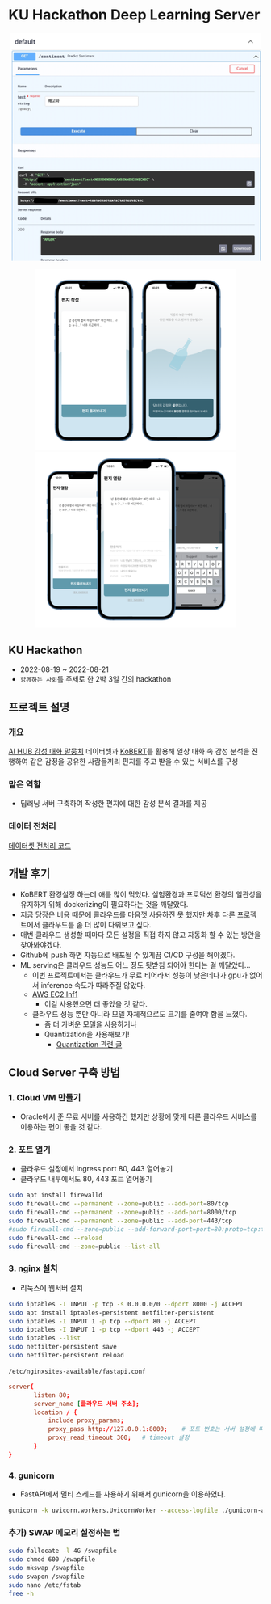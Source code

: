 # KU Hackathon Deep Learning Server
<p align="center">
  <img src="assets/server_result.jpg" width="500">
</p>

<p align="center">
  <img src="assets/product1.png" width="400">
  <img src="assets/product2.png" width="400">
</p>

## KU Hackathon
* 2022-08-19 ~ 2022-08-21
* `함께하는 사회`를 주제로 한 2박 3일 간의 hackathon

## 프로젝트 설명
### 개요
[AI HUB 감성 대화 말뭉치](https://aihub.or.kr/aihubdata/data/view.do?currMenu=115&topMenu=100&aihubDataSe=realm&dataSetSn=86) 데이터셋과 [KoBERT](https://github.com/SKTBrain/KoBERT)를 활용해 일상 대화 속 감성 분석을 진행하여 같은 감정을 공유한 사람들끼리 편지를 주고 받을 수 있는 서비스를 구성
### 맡은 역할
* 딥러닝 서버 구축하여 작성한 편지에 대한 감성 분석 결과를 제공

### 데이터 전처리
[데이터셋 전처리 코드](https://github.com/cricky04/KU-Hackathon-DL-Server)

## 개발 후기
- KoBERT 환경설정 하는데 애를 많이 먹었다. 실험환경과 프로덕션 환경의 일관성을 유지하기 위해 dockerizing이 필요하다는 것을 깨달았다.
- 지금 당장은 비용 때문에 클라우드를 마음껏 사용하진 못 했지만 차후 다른 프로젝트에서 클라우드를 좀 더 많이 다뤄보고 싶다.
- 매번 클라우드 생성할 때마다 모든 설정을 직접 하지 않고 자동화 할 수 있는 방안을 찾아봐야겠다.
- Github에 push 하면 자동으로 배포될 수 있게끔 CI/CD 구성을 해야겠다.
- ML serving은 클라우드 성능도 어느 정도 뒷받침 되어야 한다는 걸 깨달았다…
    - 이번 프로젝트에서는 클라우드가 무료 티어라서 성능이 낮은데다가 gpu가 없어서 inference 속도가 따라주질 않았다.
    - [AWS EC2 Inf1](https://aws.amazon.com/ko/ec2/instance-types/inf1/)
      - 이걸 사용했으면 더 좋았을 것 같다.
    - 클라우드 성능 뿐만 아니라 모델 자체적으로도 크기를 줄여야 함을 느꼈다.
      - 좀 더 가벼운 모델을 사용하거나
      - Quantization을 사용해보기!
        - [Quantization 관련 글](https://gaussian37.github.io/dl-concept-quantization/)
  
## Cloud Server 구축 방법
### 1. Cloud VM 만들기
* Oracle에서 준 무료 서버를 사용하긴 했지만 상황에 맞게 다른 클라우드 서비스를 이용하는 편이 좋을 것 같다.
### 2. 포트 열기 
- 클라우드 설정에서 Ingress port 80, 443 열어놓기
- 클라우드 내부에서도 80, 443 포트 열어놓기
```sh
sudo apt install firewalld
sudo firewall-cmd --permanent --zone=public --add-port=80/tcp
sudo firewall-cmd --permanent --zone=public --add-port=8000/tcp
sudo firewall-cmd --permanent --zone=public --add-port=443/tcp
#sudo firewall-cmd --zone=public --add-forward-port=port=80:proto=tcp:toport=8000 --permanent
sudo firewall-cmd --reload
sudo firewall-cmd --zone=public --list-all
```

### 3. nginx 설치
* 리눅스에 웹서버 설치

```sh
sudo iptables -I INPUT -p tcp -s 0.0.0.0/0 --dport 8000 -j ACCEPT 
sudo apt install iptables-persistent netfilter-persistent
sudo iptables -I INPUT 1 -p tcp --dport 80 -j ACCEPT
sudo iptables -I INPUT 1 -p tcp --dport 443 -j ACCEPT
sudo iptables --list
sudo netfilter-persistent save
sudo netfilter-persistent reload
```

`/etc/nginxsites-available/fastapi.conf`
```conf
server{
       listen 80;
       server_name [클라우드 서버 주소];
       location / {
           include proxy_params;
           proxy_pass http://127.0.0.1:8000;    # 포트 번호는 서버 설정에 따라 다름
           proxy_read_timeout 300;   # timeout 설정
       }
}
```

### 4. gunicorn
* FastAPI에서 멀티 스레드를 사용하기 위해서 gunicorn을 이용하였다.
```sh
gunicorn -k uvicorn.workers.UvicornWorker --access-logfile ./gunicorn-access.log  main:app --workers 2 --timeout=300
```

### 추가) SWAP 메모리 설정하는 법
```sh
sudo fallocate -l 4G /swapfile
sudo chmod 600 /swapfile
sudo mkswap /swapfile
sudo swapon /swapfile
sudo nano /etc/fstab
free -h
```
